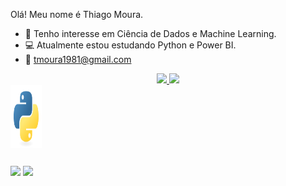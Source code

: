 Olá! Meu nome é Thiago Moura.
- 👀 Tenho interesse em Ciência de Dados e Machine Learning.
- 💻 Atualmente estou estudando Python e Power BI.
- 📧 tmoura1981@gmail.com

<div align="center">
  <a href="https://github.com/tmoura1981">
  <img height="180em" src="https://github-readme-stats.vercel.app/api?username=thiagomoura&show_icons=true&theme=dark&include_all_commits=true&count_private=true"/>
  <img height="150em" src="https://github-readme-stats.vercel.app/api/top-langs/?username=thiagomoura&layout=compact&langs_count=7&theme=dark"/>
  
</div>
  <img align="center" alt="Rafa-Python" height="100" width="50" src="https://raw.githubusercontent.com/devicons/devicon/master/icons/python/python-original.svg">
</div>
  
  ##
<div> 
  <a href = "mailto:tmoura1981@gmail.com"><img src="https://img.shields.io/badge/-Gmail-%23333?style=for-the-badge&logo=gmail&logoColor=white" target="_blank"></a>
  <a href="https://www.linkedin.com/in/thiagomoura-pythondev" target="_blank"><img src="https://img.shields.io/badge/-LinkedIn-%230077B5?style=for-the-badge&logo=linkedin&logoColor=white" target="_blank"></a> 
